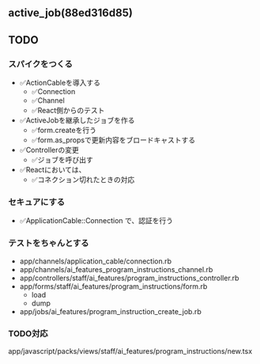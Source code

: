 active_job(88ed316d85)
---

## TODO
### スパイクをつくる
- ✅ActionCableを導入する
  - ✅Connection
  - ✅Channel
  - ✅React側からのテスト
- ✅ActiveJobを継承したジョブを作る
  - ✅form.createを行う
  - ✅form.as_propsで更新内容をブロードキャストする
- ✅Controllerの変更
  - ✅ジョブを呼び出す
- ✅Reactにおいては、
  - ✅コネクション切れたときの対応

### セキュアにする
- ✅ApplicationCable::Connection で、認証を行う

### テストをちゃんとする
- app/channels/application_cable/connection.rb
- app/channels/ai_features_program_instructions_channel.rb
- app/controllers/staff/ai_features/program_instructions_controller.rb
- app/forms/staff/ai_features/program_instructions/form.rb
  - load
  - dump
- app/jobs/ai_features/program_instruction_create_job.rb

### TODO対応
app/javascript/packs/views/staff/ai_features/program_instructions/new.tsx